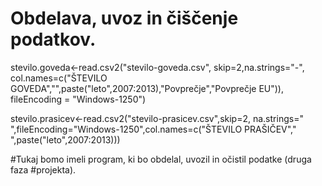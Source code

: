 # Obdelava, uvoz in čiščenje podatkov.

stevilo.goveda<-read.csv2("stevilo-goveda.csv", skip=2,na.strings="-", col.names=c("ŠTEVILO GOVEDA","",paste("leto",2007:2013),"Povprečje","Povprečje EU")), fileEncoding = "Windows-1250")

stevilo.prasicev<-read.csv2("stevilo-prasicev.csv",skip=2, na.strings=" ",fileEncoding="Windows-1250",col.names=c("ŠTEVILO PRAŠIČEV"," ",paste("leto",2007:2013)))


#Tukaj bomo imeli program, ki bo obdelal, uvozil in očistil podatke (druga faza
#projekta).
